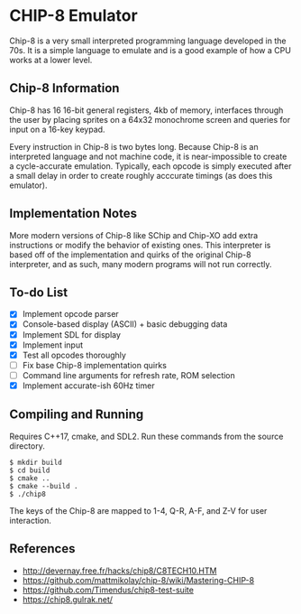 # CHIP-8 Emulator

Chip-8 is a very small interpreted programming language developed in the 70s. It is a simple language to emulate and is a good example of how a CPU works at a lower level.

## Chip-8 Information

Chip-8 has 16 16-bit general registers, 4kb of memory, interfaces through the user by placing sprites on a 64x32 monochrome screen and queries for input on a 16-key keypad.

Every instruction in Chip-8 is two bytes long. Because Chip-8 is an interpreted language and not machine code, it is near-impossible to create a cycle-accurate emulation. Typically, each opcode is simply executed after a small delay in order to create roughly acccurate timings (as does this emulator).

## Implementation Notes

More modern versions of Chip-8 like SChip and Chip-XO add extra instructions or modify the behavior of existing ones. This interpreter is based off of the implementation and quirks of the original Chip-8 interpreter, and as such, many modern programs will not run correctly.

## To-do List

- [x] Implement opcode parser
- [x] Console-based display (ASCII) + basic debugging data
- [x] Implement SDL for display
- [x] Implement input
- [x] Test all opcodes thoroughly
- [ ] Fix base Chip-8 implementation quirks
- [ ] Command line arguments for refresh rate, ROM selection
- [x] Implement accurate-ish 60Hz timer

## Compiling and Running

Requires C++17, cmake, and SDL2. Run these commands from the source directory.

```
$ mkdir build
$ cd build
$ cmake ..
$ cmake --build .
$ ./chip8
```

The keys of the Chip-8 are mapped to 1-4, Q-R, A-F, and Z-V for user interaction.

## References

- http://devernay.free.fr/hacks/chip8/C8TECH10.HTM
- https://github.com/mattmikolay/chip-8/wiki/Mastering-CHIP-8
- https://github.com/Timendus/chip8-test-suite
- https://chip8.gulrak.net/
